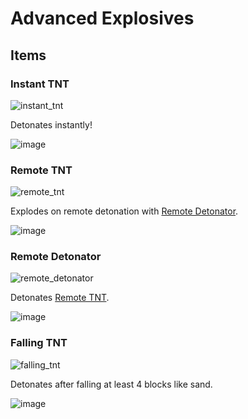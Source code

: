 # Advanced Explosives
 
## Items

### Instant TNT

![instant_tnt](https://github.com/MCT32/Advanced-Explosives/assets/32090502/09e0c342-2f91-4c7b-923f-4b45cad6a120)

Detonates instantly!

![image](https://github.com/MCT32/Advanced-Explosives/assets/32090502/134551f9-5124-45fa-a097-295580ef3e7d)

### Remote TNT

![remote_tnt](https://github.com/MCT32/Advanced-Explosives/assets/32090502/fc3768ea-ee1f-4050-a6e2-68a77083b04e)

Explodes on remote detonation with [Remote Detonator](#remote-tnt).

![image](https://github.com/MCT32/Advanced-Explosives/assets/32090502/d4d50db2-5c3e-4d4e-8bda-c04ced765920)

### Remote Detonator

![remote_detonator](https://github.com/MCT32/Advanced-Explosives/assets/32090502/da327351-50ee-4e70-8f8a-980489c17ba7)

Detonates [Remote TNT](#remote-tnt).

![image](https://github.com/MCT32/Advanced-Explosives/assets/32090502/a74d57a9-ce6c-4868-b571-c0f4f7548c8a)

### Falling TNT

![falling_tnt](https://github.com/MCT32/Advanced-Explosives/assets/32090502/01acedd4-8c72-4c1f-8598-4a120eab75f3)

Detonates after falling at least 4 blocks like sand.

![image](https://github.com/MCT32/Advanced-Explosives/assets/32090502/eb66be27-f3ae-48ee-a5a8-66dacec56eb4)
